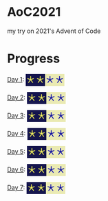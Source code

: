 # AoC2021
my try on 2021's Advent of Code

# Progress
[Day 1](src/bin/day1.rs): <img align=center src="..\\media\\aoc_part2.png#gh-dark-mode-only" height="28" ><img align=center src="..\\media\\aoc_part2_inv.png#gh-light-mode-only" height="28" >

[Day 2](src/bin/day2.rs): <img align=center src="..\\media\\aoc_part2.png#gh-dark-mode-only" height="28" ><img align=center src="..\\media\\aoc_part2_inv.png#gh-light-mode-only" height="28" >

[Day 3](src/bin/day3.rs): <img align=center src="..\\media\\aoc_part2.png#gh-dark-mode-only" height="28" ><img align=center src="..\\media\\aoc_part2_inv.png#gh-light-mode-only" height="28" >

[Day 4](src/bin/day4.rs): <img align=center src="..\\media\\aoc_part2.png#gh-dark-mode-only" height="28" ><img align=center src="..\\media\\aoc_part2_inv.png#gh-light-mode-only" height="28" >

[Day 5](src/bin/day5.rs): <img align=center src="..\\media\\aoc_part2.png#gh-dark-mode-only" height="28" ><img align=center src="..\\media\\aoc_part2_inv.png#gh-light-mode-only" height="28" >

[Day 6](src/bin/day6.rs): <img align=center src="..\\media\\aoc_part2.png#gh-dark-mode-only" height="28" ><img align=center src="..\\media\\aoc_part2_inv.png#gh-light-mode-only" height="28" >

[Day 7](src/bin/day7.rs): <img align=center src="..\\media\\aoc_part2.png#gh-dark-mode-only" height="28" ><img align=center src="..\\media\\aoc_part2_inv.png#gh-light-mode-only" height="28" >
